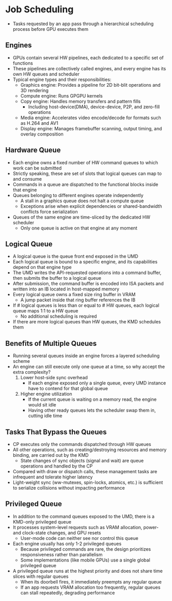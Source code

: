 # Job Scheduling
- Tasks requested by an app pass through a hierarchical scheduling process before GPU executes them

## Engines
- GPUs contain several HW pipelines, each dedicated to a specific set of functions
- These pipelines are collectively called engines, and every engine has its own HW queues and scheduler
- Typical engine types and their responsibilities:
    - Graphics engine: Provides a pipeline for 2D bit-blit operations and 3D  rendering
    - Compute engine: Runs GPGPU kernels
    - Copy engine: Handles memory transfers and pattern fills
        - Including host-device(DMA), device-device, P2P, and zero-fill operations
    - Media engine: Accelerates video encode/decode for formats such as H.264 and AV1
    - Display engine: Manages framebuffer scanning, output timing, and overlay composition

## Hardware Queue
- Each engine owns a fixed number of HW command queues to which work can be submitted
- Strictly speaking, these are set of slots that logical queues can map to and consume
- Commands in a queue are dispatched to the functional blocks inside that engine
- Queues belonging to different engines operate independently
    - A stall in a graphics queue does not halt a compute queue
    - Exceptions arise when explicit dependencies or shared-bandwidth conflicts force serialization
- Queues of the same engine are time-sliced by the dedicated HW scheduler
    - Only one queue is active on that engine at any moment

## Logical Queue
- A logical queue is the queue front end exposed in the UMD
- Each logical queue is bound to a specific engine, and its capabilities depend on that engine type
- The UMD writes the API-requested operations into a command buffer, then submits the buffer to a logical queue
- After submission, the command buffer is encoded into ISA packets and written into an IB located in host-mapped memory
- Every logical queue owns a fixed size ring buffer in VRAM
    - A jump packet inside that ring buffer references the IB
- If # logical queues is less than or equal to # HW queues, each logical queue maps 1:1 to a HW queue
    - No additional scheduling is required
- If there are more logical queues than HW queues, the KMD schedules them

## Benefits of Multiple Queues
- Running several queues inside an engine forces a layered scheduling scheme
- An engine can still execute only one queue at a time, so why accept the extra complexity?
    1. Lower host-side sync overhead
        - If each engine exposed only a single queue, every UMD instance have to contend for that global queue
    2. Higher engine utilization
        - If the current queue is waiting on a memory read, the engine would sit idle
        - Having other ready queues lets the scheduler swap them in, cutting idle time

## Tasks That Bypass the Queues
- CP executes only the commands dispatched through HW queues
- All other operations, such as creating/destroying resources and memory binding, are carried out by the KMD
    - State changes of sync objects (signal and wait) are queue operations and handled by the CP
- Compared with draw or dispatch calls, these management tasks are infrequent and tolerate higher latency
- Light-weight sync (ww-mutexes, spin-locks, atomics, etc.) is sufficient to serialize collisions without impacting performance

## Privileged Queue
- In addition to the command queues exposed to the UMD, there is a KMD-only privileged queue
- It processes system-level requests such as VRAM allocation, power- and clock-state changes, and GPU resets
    - User-mode code can neither see nor control this queue
- Each engine usually has only 1-2 privileged queues
    - Because privileged commands are rare, the design prioritizes responsiveness rather than parallelism
    - Some implementations (like mobile GPUs) use a single global privileged queue
- A privileged queue runs at the highest priority and does not share time slices with regular queues
    - When its doorbell fires, it immediately preempts any regular queue
    - If an app requests VRAM allocation too frequently, regular queues can stall repeatedly, degrading performance